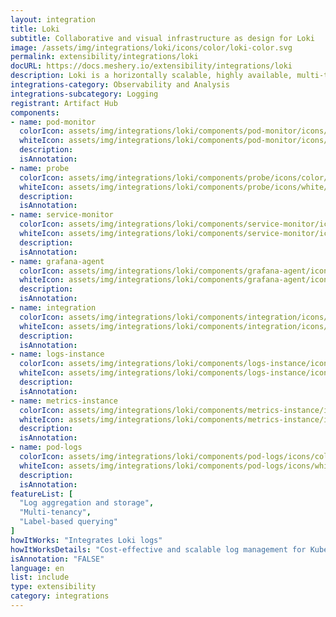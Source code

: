 ```yaml
---
layout: integration
title: Loki
subtitle: Collaborative and visual infrastructure as design for Loki
image: /assets/img/integrations/loki/icons/color/loki-color.svg
permalink: extensibility/integrations/loki
docURL: https://docs.meshery.io/extensibility/integrations/loki
description: Loki is a horizontally scalable, highly available, multi-tenant log aggregation system inspired by Prometheus. It is designed to be very cost effective and easy to operate. It does not index the contents of the logs, but rather a set of labels for each log stream.
integrations-category: Observability and Analysis
integrations-subcategory: Logging
registrant: Artifact Hub
components: 
- name: pod-monitor
  colorIcon: assets/img/integrations/loki/components/pod-monitor/icons/color/pod-monitor-color.svg
  whiteIcon: assets/img/integrations/loki/components/pod-monitor/icons/white/pod-monitor-white.svg
  description: 
  isAnnotation: 
- name: probe
  colorIcon: assets/img/integrations/loki/components/probe/icons/color/probe-color.svg
  whiteIcon: assets/img/integrations/loki/components/probe/icons/white/probe-white.svg
  description: 
  isAnnotation: 
- name: service-monitor
  colorIcon: assets/img/integrations/loki/components/service-monitor/icons/color/service-monitor-color.svg
  whiteIcon: assets/img/integrations/loki/components/service-monitor/icons/white/service-monitor-white.svg
  description: 
  isAnnotation: 
- name: grafana-agent
  colorIcon: assets/img/integrations/loki/components/grafana-agent/icons/color/grafana-agent-color.svg
  whiteIcon: assets/img/integrations/loki/components/grafana-agent/icons/white/grafana-agent-white.svg
  description: 
  isAnnotation: 
- name: integration
  colorIcon: assets/img/integrations/loki/components/integration/icons/color/integration-color.svg
  whiteIcon: assets/img/integrations/loki/components/integration/icons/white/integration-white.svg
  description: 
  isAnnotation: 
- name: logs-instance
  colorIcon: assets/img/integrations/loki/components/logs-instance/icons/color/logs-instance-color.svg
  whiteIcon: assets/img/integrations/loki/components/logs-instance/icons/white/logs-instance-white.svg
  description: 
  isAnnotation: 
- name: metrics-instance
  colorIcon: assets/img/integrations/loki/components/metrics-instance/icons/color/metrics-instance-color.svg
  whiteIcon: assets/img/integrations/loki/components/metrics-instance/icons/white/metrics-instance-white.svg
  description: 
  isAnnotation: 
- name: pod-logs
  colorIcon: assets/img/integrations/loki/components/pod-logs/icons/color/pod-logs-color.svg
  whiteIcon: assets/img/integrations/loki/components/pod-logs/icons/white/pod-logs-white.svg
  description: 
  isAnnotation: 
featureList: [
  "Log aggregation and storage",
  "Multi-tenancy",
  "Label-based querying"
]
howItWorks: "Integrates Loki logs"
howItWorksDetails: "Cost-effective and scalable log management for Kubernetes"
isAnnotation: "FALSE"
language: en
list: include
type: extensibility
category: integrations
---
```

